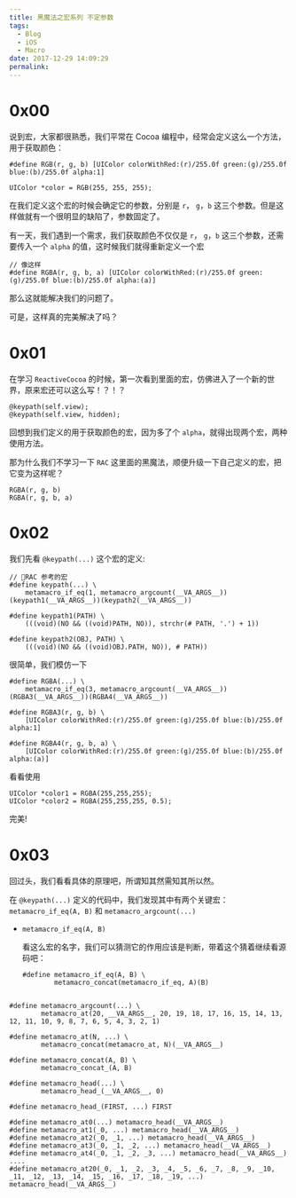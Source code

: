 ```yaml
---
title: 黑魔法之宏系列 不定参数
tags:
  - Blog
  - iOS
  - Macro
date: 2017-12-29 14:09:29
permalink:
---
```


# 0x00

说到宏，大家都很熟悉，我们平常在 Cocoa 编程中，经常会定义这么一个方法，用于获取颜色：

```objc
#define RGB(r, g, b) [UIColor colorWithRed:(r)/255.0f green:(g)/255.0f blue:(b)/255.0f alpha:1]

UIColor *color = RGB(255, 255, 255);
```

在我们定义这个宏的时候会确定它的参数，分别是 `r`， `g`，`b` 这三个参数。但是这样做就有一个很明显的缺陷了，参数固定了。

有一天，我们遇到一个需求，我们获取颜色不仅仅是 `r`， `g`，`b` 这三个参数，还需要传入一个 `alpha` 的值，这时候我们就得重新定义一个宏

```objc
// 像这样
#define RGBA(r, g, b, a) [UIColor colorWithRed:(r)/255.0f green:(g)/255.0f blue:(b)/255.0f alpha:(a)]
```

那么这就能解决我们的问题了。

可是，这样真的完美解决了吗？

# 0x01

在学习 `ReactiveCocoa` 的时候，第一次看到里面的宏，仿佛进入了一个新的世界，原来宏还可以这么写！？！？

```objc
@keypath(self.view);
@keypath(self.view, hidden);
```

回想到我们定义的用于获取颜色的宏，因为多了个 `alpha`，就得出现两个宏，两种使用方法。

那为什么我们不学习一下 `RAC` 这里面的黑魔法，顺便升级一下自己定义的宏，把它变为这样呢？

```objc
RGBA(r, g, b)
RGBA(r, g, b, a)
```

# 0x02

我们先看 `@keypath(...)` 这个宏的定义:

```objc
// RAC 参考的宏
#define keypath(...) \
    metamacro_if_eq(1, metamacro_argcount(__VA_ARGS__))(keypath1(__VA_ARGS__))(keypath2(__VA_ARGS__))

#define keypath1(PATH) \
    (((void)(NO && ((void)PATH, NO)), strchr(# PATH, '.') + 1))

#define keypath2(OBJ, PATH) \
    (((void)(NO && ((void)OBJ.PATH, NO)), # PATH))

```

很简单，我们模仿一下

```objc
#define RGBA(...) \
    metamacro_if_eq(3, metamacro_argcount(__VA_ARGS__))(RGBA3(__VA_ARGS__))(RGBA4(__VA_ARGS__))
    
#define RGBA3(r, g, b) \
    [UIColor colorWithRed:(r)/255.0f green:(g)/255.0f blue:(b)/255.0f alpha:1]

#define RGBA4(r, g, b, a) \
    [UIColor colorWithRed:(r)/255.0f green:(g)/255.0f blue:(b)/255.0f alpha:(a)]
```

看看使用

```objc
UIColor *color1 = RGBA(255,255,255);
UIColor *color2 = RGBA(255,255,255, 0.5);
```

完美!

# 0x03

回过头，我们看看具体的原理吧，所谓知其然需知其所以然。

在 `@keypath(...)` 定义的代码中，我们发现其中有两个关键宏：`metamacro_if_eq(A, B)` 和 `metamacro_argcount(...)`

- `metamacro_if_eq(A, B)`

    看这么宏的名字，我们可以猜测它的作用应该是判断，带着这个猜着继续看源码吧：

    ```objc
    #define metamacro_if_eq(A, B) \
            metamacro_concat(metamacro_if_eq, A)(B)

    
    ```

```objc
#define metamacro_argcount(...) \
        metamacro_at(20, __VA_ARGS__, 20, 19, 18, 17, 16, 15, 14, 13, 12, 11, 10, 9, 8, 7, 6, 5, 4, 3, 2, 1)

#define metamacro_at(N, ...) \
        metamacro_concat(metamacro_at, N)(__VA_ARGS__)

#define metamacro_concat(A, B) \
        metamacro_concat_(A, B)

#define metamacro_head(...) \
        metamacro_head_(__VA_ARGS__, 0)

#define metamacro_head_(FIRST, ...) FIRST

#define metamacro_at0(...) metamacro_head(__VA_ARGS__)
#define metamacro_at1(_0, ...) metamacro_head(__VA_ARGS__)
#define metamacro_at2(_0, _1, ...) metamacro_head(__VA_ARGS__)
#define metamacro_at3(_0, _1, _2, ...) metamacro_head(__VA_ARGS__)
#define metamacro_at4(_0, _1, _2, _3, ...) metamacro_head(__VA_ARGS__)
....
#define metamacro_at20(_0, _1, _2, _3, _4, _5, _6, _7, _8, _9, _10, _11, _12, _13, _14, _15, _16, _17, _18, _19, ...) metamacro_head(__VA_ARGS__)

```



